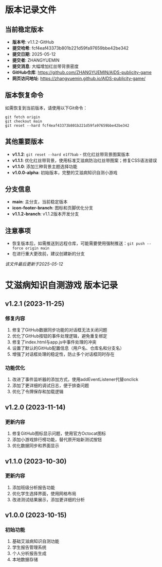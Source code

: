# 版本记录文件

## 当前稳定版本
- **版本号**: v1.1.2-GitHub
- **提交哈希**: fcf4eaf43373b801b221d59fa97659bbe42be342
- **提交日期**: 2025-05-12
- **提交者**: ZHANGYUEMIN
- **提交消息**: 大幅增加红丝带背景密度
- **GitHub仓库**: https://github.com/ZHANGYUEMIN/AIDS-publicity-game
- **网页访问地址**: https://zhangyuemin.github.io/AIDS-publicity-game/

## 版本恢复命令
如需恢复到当前版本，请使用以下Git命令：
```
git fetch origin
git checkout main
git reset --hard fcf4eaf43373b801b221d59fa97659bbe42be342
```

## 其他重要版本
- **v1.1.2**: `git reset --hard e1f7bab` - 优化红丝带背景图案版本
- **v1.1.1**: 优化红丝带背景，使用标准艾滋病防治红丝带图案；修复CSS语法错误
- **v1.1.0**: 添加三种背景主题选择功能
- **v1.0.0-alpha**: 初始版本，完整的艾滋病知识自测小游戏

## 分支信息
- **main**: 主分支，当前稳定版本
- **icon-footer-branch**: 图标和页脚优化分支
- **v1.1.2-branch**: v1.1.2版本开发分支

## 注意事项
- 恢复版本后，如需推送到远程仓库，可能需要使用强制推送：`git push --force origin main`
- 在进行重大更改前，建议创建新的分支

*该文件最后更新于2025-05-12*

# 艾滋病知识自测游戏 版本记录

## v1.2.1 (2023-11-25)

### 修复内容
1. 修复了GitHub数据同步功能的对话框无法关闭问题
2. 优化了GitHub按钮的事件处理逻辑，避免重复绑定
3. 修复了index.html与app.js中事件处理的冲突
4. 设置了默认的GitHub配置信息（用户名、仓库名和分支名）
5. 增强了对话框处理的稳定性，防止多个对话框同时存在

### 功能优化
1. 改进了事件监听器的添加方式，使用addEventListener代替onclick
2. 添加了更详细的调试日志，便于排查问题
3. 优化了令牌保存和加载逻辑

## v1.2.0 (2023-11-14)

### 更新内容
1. 修复GitHub图标显示问题，使用官方Octocat图标
2. 添加小游戏排行榜功能，替代原开始新测试按钮
3. 优化数据同步和界面显示

## v1.1.0 (2023-10-30)

### 更新内容
1. 添加班级分析报告功能
2. 优化学生选择界面，使用网格布局
3. 改进测试结果展示，添加更详细的分析

## v1.0.0 (2023-10-15)

### 初始功能
1. 基础艾滋病知识自测功能
2. 学生报告管理系统
3. 个人分析报告生成
4. 本地数据存储 